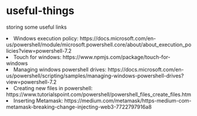 # useful-things
<p>
storing some useful links
<p>
<list>
<li> Windows execution policy: https://docs.microsoft.com/en-us/powershell/module/microsoft.powershell.core/about/about_execution_policies?view=powershell-7.2 </li>
<li> Touch for windows: https://www.npmjs.com/package/touch-for-windows </li>
<li> Managing windows powershell drives: https://docs.microsoft.com/en-us/powershell/scripting/samples/managing-windows-powershell-drives?view=powershell-7.2 </li>
<li> Creating new files in powershell: https://www.tutorialspoint.com/powershell/powershell_files_create_files.htm </li>
<li> Inserting Metamask: https://medium.com/metamask/https-medium-com-metamask-breaking-change-injecting-web3-7722797916a8 </li>
